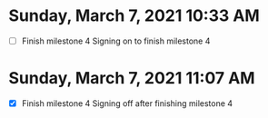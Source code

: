# Sunday, March  7, 2021 10:33 AM
- [ ] Finish milestone 4
Signing on to finish milestone 4
# Sunday, March  7, 2021 11:07 AM
- [x] Finish milestone 4
Signing off after finishing milestone 4
